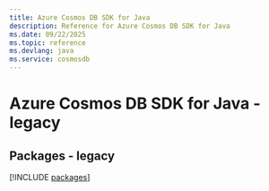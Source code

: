 ```yaml
---
title: Azure Cosmos DB SDK for Java
description: Reference for Azure Cosmos DB SDK for Java
ms.date: 09/22/2025
ms.topic: reference
ms.devlang: java
ms.service: cosmosdb
---
```

# Azure Cosmos DB SDK for Java - legacy
## Packages - legacy
[!INCLUDE [packages](cosmos-db-index.md)]